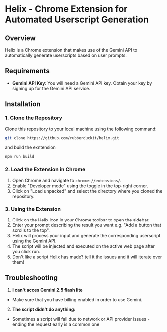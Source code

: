 # Helix - Chrome Extension for Automated Userscript Generation

## Overview

Helix is a Chrome extension that makes use of the Gemini API to automatically generate userscripts based on user prompts.

## Requirements

-   **Gemini API Key**: You will need a Gemini API key. Obtain your key by signing up for the Gemini API service.

## Installation

### 1. Clone the Repository

Clone this repository to your local machine using the following command:

```bash
git clone https://github.com/rubberduckit/helix.git
```

and build the exntension 

```bash
npm run build
```

### 2. Load the Extension in Chrome

1. Open Chrome and navigate to `chrome://extensions/`.
2. Enable "Developer mode" using the toggle in the top-right corner.
3. Click on "Load unpacked" and select the directory where you cloned the repository.

### 3. Using the Extension

1. Click on the Helix icon in your Chrome toolbar to open the sidebar.
2. Enter your prompt describing the result you want e.g. "Add a button that scrolls to the top".
3. Helix will process your input and generate the corresponding userscript using the Gemini API.
4. The script will be injected and executed on the active web page after you click run.
5. Don't like a script Helix has made? tell it the issues and it will iterate over them!

## Troubleshooting

1. **I can't acces Gemini 2.5 flash lite**
- Make sure that you have billing enabled in order to use Gemini.

2. **The script didn't do anything:**
- Sometimes a script will fail due to network or API provider issues - ending the request early is a common one
